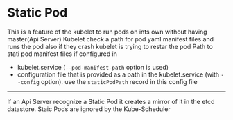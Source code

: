 # Static Pod
This is a feature of the kubelet to run pods on ints own without having master(Api Server)
Kubelet check a path for pod yaml manifest files and runs the pod also if they crash kubelet is trying to restar the pod
Path to stati pod manifest files if configured in
- kubelet.service (`--pod-manifest-path` option is used)
- configuration file that is provided as a path in the kubelet.service (with `--config` option).
    use the `staticPodPath` record in this config file
--- 
If an Api Server recognize a Static Pod it creates a mirror of it in the etcd datastore.
Staic Pods are ignored by the Kube-Scheduler 
